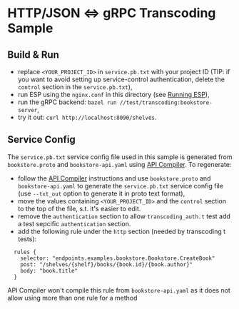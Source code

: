 # HTTP/JSON <=> gRPC Transcoding Sample

## Build & Run

 - replace `<YOUR_PROJECT_ID>` in `service.pb.txt` with your project ID
   (TIP: if you want to avoid setting up service-control authentication, delete
   the `control` section in the `service.pb.txt`),
 - run ESP using the `nginx.conf` in this directory
   (see [Running ESP](/doc/running.md)),
 - run the gRPC backend: `bazel run //test/transcoding:bookstore-server`,
 - try it out: `curl http://localhost:8090/shelves`.

## Service Config
The `service.pb.txt` service config file used in this sample is generated from
`bookstore.proto` and `bookstore-api.yaml` using
[API Compiler](https://github.com/googleapis/api-compiler). To regenerate:

 - follow the [API Compiler](https://github.com/googleapis/api-compiler)
   instructions and use `bookstore.proto` and `bookstore-api.yaml` to generate
   the `service.pb.txt` service config file (use `--txt_out` option to generate
   it in proto text format),
 - move the values containing `<YOUR_PROJECT_ID>` and the `control` section to
   the top of the file, s.t. it's easier to edit.
 - remove the `authentication` section to allow `transcoding_auth.t` test add a
   test sepcific `authentication` section.
 - add the following rule under the `http` section (needed by transcoding t
   tests):
```
  rules {
    selector: "endpoints.examples.bookstore.Bookstore.CreateBook"
    post: "/shelves/{shelf}/books/{book.id}/{book.author}"
    body: "book.title"
  }
```
  API Compiler won't compile this rule from `bookstore-api.yaml` as it does not
  allow using more than one rule for a method
